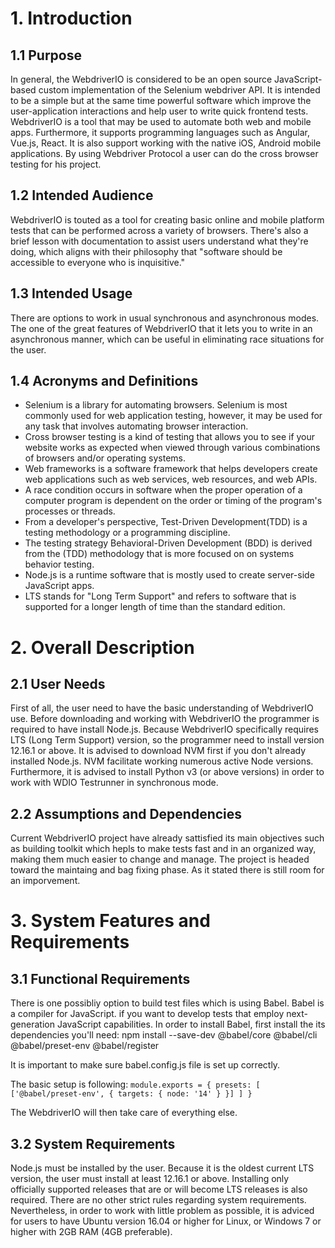 # 1. Introduction

## 1.1 Purpose
In general, the WebdriverIO is considered to be an open source JavaScript-based custom implementation 
of the Selenium webdriver API. It is intended to be a simple but at the same time powerful software 
which improve the user-application interactions and help user to write quick frontend tests. 
WebdriverIO is a tool that may be used to automate both web and mobile apps. Furthermore, it supports 
programming languages such as Angular, Vue.js, React. It is also support working with the native iOS, 
Android mobile applications. By using Webdriver Protocol a user can do the cross browser testing
for his project. 
           
## 1.2 Intended Audience
WebdriverIO is touted as a tool for creating basic online and mobile platform tests that can be performed 
across a variety of browsers. There's also a brief lesson with documentation to assist users understand 
what they're doing, which aligns with their philosophy that "software should be accessible to everyone 
who is inquisitive."
           
## 1.3 Intended Usage
There are options to work in usual synchronous and asynchronous modes. The one of the great features of 
WebdriverIO that it lets you to write in an asynchronous manner, which can be useful in eliminating race 
situations for the user.           
           
## 1.4 Acronyms and Definitions 
- Selenium is a library for automating browsers. Selenium is most commonly used for web application testing, 
            however, it may be used for any task that involves automating browser interaction.
- Cross browser testing is a kind of testing that allows you to see if your website works as 
            expected when viewed through various combinations of browsers and/or operating systems.
- Web frameworks is a software framework that helps developers create web applications such as web services, 
            web resources, and web APIs.
- A race condition occurs in software when the proper operation of a computer program is dependent on the order
            or timing of the program's processes or threads.
- From a developer's perspective, Test-Driven Development(TDD) is a testing methodology or a programming 
            discipline.
- The testing strategy Behavioral-Driven Development (BDD) is derived from the (TDD) methodology
            that is more focused on on systems behavior testing.
- Node.js is a runtime software that is mostly used to create server-side JavaScript apps.
- LTS stands for "Long Term Support" and refers to software that is supported for a longer length of time 
            than the standard edition.
            
# 2. Overall Description

## 2.1 User Needs
First of all, the user need to have the basic understanding of WebdriverIO use. Before downloading and working with 
WebdriverIO the programmer is required to have install Node.js. Because  WebdriverIO specifically requires 
LTS (Long Term Support) version, so the programmer need to install version 12.16.1 or above.
It is advised to download NVM first if you don't already installed Node.js. NVM facilitate working numerous active 
Node versions. Furthermore, it is advised to install Python v3 (or above versions) in order to work with WDIO Testrunner 
in synchronous mode.
           
## 2.2 Assumptions and Dependencies
Current WebdriverIO project have already sattisfied its main objectives such as building toolkit which hepls to make tests 
fast and in an organized way, making them much easier to change and manage. The project is headed toward the maintaing 
and bag fixing phase. As it stated there is still room for an imporvement.
           
# 3. System Features and Requirements

## 3.1 Functional Requirements
There is one possibliy option to build test files which is using Babel. Babel is a compiler for JavaScript. if you want 
to develop tests that employ next-generation JavaScript capabilities.
In order to install Babel, first install the its dependencies you'll need:
npm install --save-dev @babel/core @babel/cli @babel/preset-env @babel/register
           
It is important to make sure babel.config.js file is set up correctly.
            
The basic setup is following:
            `module.exports = {
                presets: [
                    ['@babel/preset-env', {
                        targets: {
                            node: '14'
                        }
                    }]
                ]
            }`
            
 The WebdriverIO will then take care of everything else.

## 3.2 System Requirements
Node.js must be installed by the user. Because it is the oldest current LTS version, the user must install at least 
12.16.1 or above. Installing only officially supported releases that are or will become LTS releases is also required.
There are no other strict rules regarding system requirements. Nevertheless, in order to work with little problem 
as possible, it is adviced for users to have Ubuntu version 16.04 or higher for Linux, or Windows 7 or higher with 
2GB RAM (4GB preferable). 
